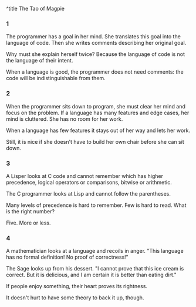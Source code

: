 ^title The Tao of Magpie

### 1

The programmer has a goal in her mind. She translates this goal into the language of code. Then she writes comments describing her original goal.

Why must she explain herself twice? Because the language of code is not the language of their intent.

When a language is good, the programmer does not need comments: the code will be indistinguishable from them.

### 2

When the programmer sits down to program, she must clear her mind and focus on the problem. If a language has many features and edge cases, her mind is cluttered. She has no room for her work.

When a language has few features it stays out of her way and lets her work.

Still, it is nice if she doesn't have to build her own chair before she can sit down.

### 3

A Lisper looks at C code and cannot remember which has higher precedence,
logical operators or comparisons, bitwise or arithmetic.

The C programmer looks at Lisp and cannot follow the parentheses.

Many levels of precedence is hard to remember. Few is hard to read. What is the right number?

Five. More or less.

### 4

A mathematician looks at a language and recoils in anger. "This language has no formal definition! No proof of correctness!"

The Sage looks up from his dessert. "I cannot prove that this ice cream is correct. But it is delicious, and I am certain it is better than eating dirt."

If people enjoy something, their heart proves its rightness.

It doesn't hurt to have some theory to back it up, though.